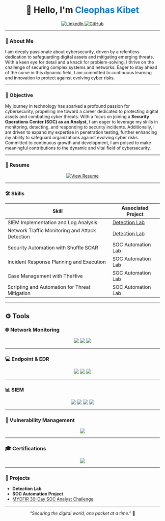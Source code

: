 <!-- Profile Header -->
<h1 align="center">👋 Hello, I'm <span style="color:#0078D7;">Cleophas Kibet</span></h1>
<p align="center">
    <a href="https://linkedin.com/in/kibetcleophas/">
        <img src="https://img.shields.io/badge/-LinkedIn-0072b1?style=for-the-badge&logo=linkedin&logoColor=white" alt="LinkedIn" />
    </a>
    <a href="https://github.com/Kibet-Cleo">
        <img src="https://img.shields.io/badge/-GitHub-181717?style=for-the-badge&logo=github&logoColor=white" alt="GitHub" />
    </a>
</p>

---


### 💬 About Me

I am deeply passionate about cybersecurity, driven by a relentless dedication to safeguarding digital assets and mitigating emerging threats. With a keen eye for detail and a knack for problem-solving, I thrive on the challenge of securing complex systems and networks. Eager to stay ahead of the curve in this dynamic field, I am committed to continuous learning and innovation to protect against evolving cyber risks.

---

### 🎯 Objective

My journey in technology has sparked a profound passion for cybersecurity, propelling me toward a career dedicated to protecting digital assets and combating cyber threats. With a focus on joining a **Security Operations Center (SOC) as an Analyst,** I am eager to leverage my skills in monitoring, detecting, and responding to security incidents. Additionally, I am driven to expand my expertise in penetration testing, further enhancing my ability to safeguard organizations against evolving cyber risks. Committed to continuous growth and development, I am poised to make meaningful contributions to the dynamic and vital field of cybersecurity.

---

### 📄 Resume

<p align="center">
 <a href="https://github.com/Kibet-Cleo/Kibet-Cleo/blob/main/Cleophas%20Kibet%20-%20Resume.pdf" target="_blank">
    <img src="https://img.shields.io/badge/📄_View_My_Resume-blue?style=for-the-badge&logo=readthedocs&logoColor=white" alt="View Resume" />
  </a>
</p>

---

### 🛠️ Skills

| Skill | Associated Project |
|-------|--------------------|
| SIEM Implementation and Log Analysis | <a href="https://google.com">Detection Lab</a> |
| Network Traffic Monitoring and Attack Detection | <a href="https://google.com">Detection Lab</a> |
| Security Automation with Shuffle SOAR | SOC Automation Lab |
| Incident Response Planning and Execution | SOC Automation Lab |
| Case Management with TheHive | SOC Automation Lab |
| Scripting and Automation for Threat Mitigation | SOC Automation Lab |

---

## ⚙️ Tools

### 🌐 Network Monitoring
<div align="center">
    <img src="https://img.shields.io/badge/-Wireshark-1679A7?style=for-the-badge&logo=Wireshark&logoColor=white" />
    <img src="https://img.shields.io/badge/-Suricata-EF3B2D?style=for-the-badge&logo=Suricata&logoColor=white" />
    <img src="https://img.shields.io/badge/-Zeek-777BB4?style=for-the-badge&logo=Zeek&logoColor=white" />
</div>

---

### 💻 Endpoint & EDR
<div align="center">
    <img src="https://img.shields.io/badge/-Microsoft_Defender_for_Endpoint-00A4EF?style=for-the-badge&logo=Microsoft&logoColor=white" />
    <img src="https://img.shields.io/badge/-Velociraptor-4B275F?style=for-the-badge&logo=Velociraptor&logoColor=white" />
    <img src="https://img.shields.io/badge/-CrowdStrike_Falcon-EF3124?style=for-the-badge&logo=crowdstrike&logoColor=white" />
</div>

---

### 📊 SIEM
<div align="center">
    <img src="https://img.shields.io/badge/-CrowdStrike_Falcon-EF3124?style=for-the-badge&logo=crowdstrike&logoColor=white" />
    <img src="https://img.shields.io/badge/-Microsoft_Sentinel-0078D4?style=for-the-badge&logo=Microsoft&logoColor=white" />
    <img src="https://img.shields.io/badge/-Splunk-000000?style=for-the-badge&logo=Splunk&logoColor=white" />
    <img src="https://img.shields.io/badge/-Elastic-005571?style=for-the-badge&logo=Elastic&logoColor=white" />
</div>

---

### 🧩 Vulnerability Management
<div align="center">
    <img src="https://img.shields.io/badge/-Qualys-ED2B2A?style=for-the-badge&logo=Qualys&logoColor=white" />
</div>

---

### 🎓 Certifications

<div align="center">
    <img src="https://img.shields.io/badge/-CCNA-1BA0D7?&style=for-the-badge&logo=Cisco&logoColor=white" />
    
</div>

---

### 🚀 Projects

- **Detection Lab**
- **SOC Automation Project**
- <a href="https://github.com/Kibet-Cleo/MYDFIR-30-Day-SOC-Analyst-Challenge">MYDFIR 30-Day SOC Analyst Challenge</a>

---

<p align="center">
  <i>“Securing the digital world, one packet at a time.”</i> 🔐
</p>
